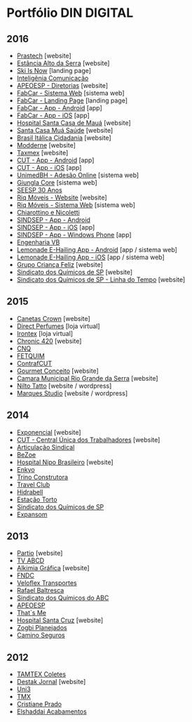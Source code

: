 Portfólio DIN DIGITAL
=========
2016
---------
- [Prastech](http://prastech.ind.br/) [website]
- [Estância Alto da Serra](http://web.estancia.kinghost.net/) [website]
- [Ski Is Now](http://skisnow.com.br/) [landing page]
- [Inteligênia Comunicação](http://inteligenciacom.com.br/)
- [APEOESP - Diretorias](http://apeoespdiretorias.com.br/) [website]
- [FabCar - Sistema Web](http://fabcar.dindigital.com/admin) [sistema web]
- [FabCar - Landing Page](http://fabcar.dindigital.com/) [landing page]
- [FabCar - App - Android]() [app]
- [FabCar - App - iOS]() [app]
- [Hospital Santa Casa de Mauá](http://santacasa-maua-hospital.dindigital.com/) [website]
- [Santa Casa Muá Saúde](http://santacasamauasaude.com.br/) [website]
- [Brasil Itálica Cidadania](http://brasilitaliacidadanias.com.br/) [website]
- [Modderne](http://modernne.com/) [website]
- [Taxmex](http://taxmex.com.br/) [website]
- [CUT - App - Android](https://play.google.com/store/apps/details?id=br.org.cut) [app]
- [CUT - App - iOS](https://itunes.apple.com/br/app/cut-brasil/id1087866916?l=en&mt=8) [app]
- [UnimedBH - Adesão Online](http://adesaoonline.institutounimedbh.com.br) [sistema web]
- [Giungla Core](http://107.170.35.181:3000) [sistema web]
- [SEESP 30 Anos](http://sindicalizacao.seesp.com.br/) 
- [Riq Móveis - Website](http://riqmoveis.com.br/) [website]
- [Riq Móveis - Sistema Web](http://sistema.riqmoveis.com.br/) [sistema web]
- [Chiarottino e Nicoletti](http://chiarottino-nicoletti.dindigital.com/)
- [SINDSEP - App - Android](https://play.google.com/store/apps/details?id=br.com.sindsepsp)
- [SINDSEP - App - iOS](https://itunes.apple.com/br/app/sindsep-sp/id1110344479) [app]
- [SINDSEP - App - Windows Phone](https://www.microsoft.com/pt-br/store/p/sindsep-sp/9nblggh4w6sz) [app]
- [Engenharia VB](http://engenhariavb.com.br/)
- [Lemonade E-Hailing App - Android](https://play.google.com/store/apps/details?id=br.com.lemonade_e_healing.app) [app / sistema web]
- [Lemonade E-Hailing App - iOS](https://itunes.apple.com/br/app/lemonade-e-haling/id1080819945?mt=8) [app / sistema web]
- [Grupo Criança Feliz](http://grupocriancafeliz.com.br/) [website]
- [Sindicato dos Químicos de SP](http://www.quimicosp.org.br/) [website]
- [Sindicato dos Químicos de SP - Linha do Tempo](http://linhadotempo.quimicosp.org.br/) [website]

2015
---------
- [Canetas Crown](http://www.canetascrown.com.br/) [website]
- [Direct Perfumes](https://directperfumes.com.br/) [loja virtual]
- [Irontex](http://loja.irontex.com.br) [loja virtual]
- [Chronic 420](http://chronic420.com.br/) [website]
- [CNQ](http://cnq.org.br/)
- [FETQUIM](http://fetquim.org.br/)
- [ContrafCUT](http://contrafcut.org.br/)
- [Gourmet Conceito](http://gourmetconceito.com.br/) [website]
- [Camara Municipal Rio Grande da Serra](http://www.camarargserra.sp.gov.br/) [website]
- [Nilto Tatto](http://niltotatto.com.br/) [website / wordpress]
- [Marques Studio](http://marquesstudio.com.br/) [website / wordpress]

2014
---------
- [Exponencial](http://www.exponencial.com.br/) [website]
- [CUT - Central Única dos Trabalhadores](http://cut.org.br/) [website]
- [Articulação Sindical](http://artsind.com.br/)
- [BeZoe](http://bezoe.zoefilms.com)
- [Hospital Nipo Brasileiro](http://hospitalnipo.org.br/) [website]
- [Enkyo](http://enkyo.org.br/)
- [Trino Construtora](http://trinoconstrutora.com.br/)
- [Travel Club](http://travelclub.tur.br/)
- [Hidrabell](http://hidrabell.com.br/)
- [Estação Torto](http://estacaotorto.com/)
- [Sindicato dos Químicos de SP](http://www.quimicosp.org.br/)
- [Expansom](http://expansom.com.br/)

2013
---------
- [Partio](http://partio.org.br/) [website]
- [TV ABCD](http://www.tvabcd.com.br/)
- [Alkimia Gráfica](http://alkimiagrafica.com.br/) [website]
- [FNDC](http://fndc.org.br/)
- [Veloflex Transportes](http://veloflextransportes.com.br)
- [Rafael Baltresca](http://rafaelbaltresca.com.br/)
- [Sindicato dos Químicos do ABC](http://quimicosabc.org.br/)
- [APEOESP](http://www.apeoesp.org.br/)
- [That`s Me](http://thatsme.com.br/atores/home/)
- [Hospital Santa Cruz](http://www.hospitalsantacruz.com.br/) [website]
- [Zogbi Planejados](http://zogbiplanejados.com.br/)
- [Camino Seguros](http://www.caminoseguros.com.br/)

2012
---------
- [TAMTEX Coletes](http://tamtexcoletes.com.br/)
- [Destak Jornal](http://www.destakjornal.com.br/) [website]
- [Uni3](http://www.uni3vision.com.br/)
- [TMX](http://www.tmx.com.br/)
- [Cristiane Prado](http://www.cristianeprado.arq.br/)
- [Elshaddai Acabamentos](http://elshaddaiacabamentos.com.br/)

